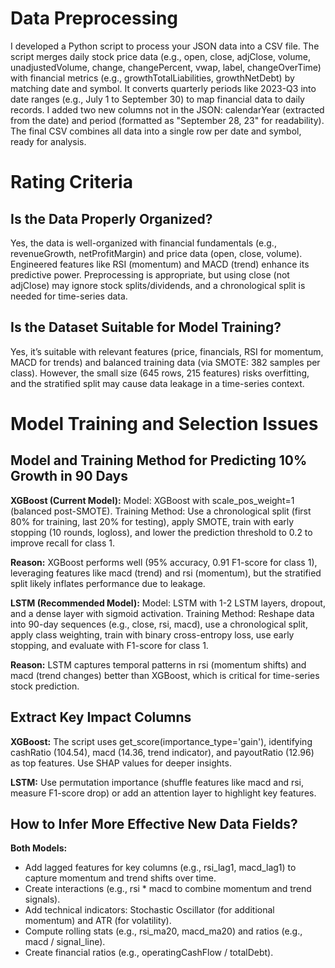 # Data Preprocessing 

I developed a Python script to process your JSON data into a CSV file. The script merges daily stock price data (e.g., open, close, adjClose, volume, unadjustedVolume, change, changePercent, vwap, label, changeOverTime) with financial metrics (e.g., growthTotalLiabilities, growthNetDebt) by matching date and symbol. It converts quarterly periods like 2023-Q3 into date ranges (e.g., July 1 to September 30) to map financial data to daily records. I added two new columns not in the JSON: calendarYear (extracted from the date) and period (formatted as "September 28, 23" for readability). The final CSV combines all data into a single row per date and symbol, ready for analysis.

# Rating Criteria

## Is the Data Properly Organized?
Yes, the data is well-organized with financial fundamentals (e.g., revenueGrowth, netProfitMargin) and price data (open, close, volume). Engineered features like RSI (momentum) and MACD (trend) enhance its predictive power. Preprocessing is appropriate, but using close (not adjClose) may ignore stock splits/dividends, and a chronological split is needed for time-series data.

## Is the Dataset Suitable for Model Training?
Yes, it’s suitable with relevant features (price, financials, RSI for momentum, MACD for trends) and balanced training data (via SMOTE: 382 samples per class). However, the small size (645 rows, 215 features) risks overfitting, and the stratified split may cause data leakage in a time-series context.

# Model Training and Selection Issues

## Model and Training Method for Predicting 10% Growth in 90 Days

**XGBoost (Current Model):** Model: XGBoost with scale_pos_weight=1 (balanced post-SMOTE).
Training Method: Use a chronological split (first 80% for training, last 20% for testing), apply SMOTE, train with early stopping (10 rounds, logloss), and lower the prediction threshold to 0.2 to improve recall for class 1.

**Reason:** XGBoost performs well (95% accuracy, 0.91 F1-score for class 1), leveraging features like macd (trend) and rsi (momentum), but the stratified split likely inflates performance due to leakage.

**LSTM (Recommended Model):** Model: LSTM with 1-2 LSTM layers, dropout, and a dense layer with sigmoid activation.
Training Method: Reshape data into 90-day sequences (e.g., close, rsi, macd), use a chronological split, apply class weighting, train with binary cross-entropy loss, use early stopping, and evaluate with F1-score for class 1.

**Reason:** LSTM captures temporal patterns in rsi (momentum shifts) and macd (trend changes) better than XGBoost, which is critical for time-series stock prediction.

## Extract Key Impact Columns

**XGBoost:** The script uses get_score(importance_type='gain'), identifying cashRatio (104.54), macd (14.36, trend indicator), and payoutRatio (12.96) as top features. Use SHAP values for deeper insights.

**LSTM:** Use permutation importance (shuffle features like macd and rsi, measure F1-score drop) or add an attention layer to highlight key features.

## How to Infer More Effective New Data Fields?

**Both Models:**
- Add lagged features for key columns (e.g., rsi_lag1, macd_lag1) to capture momentum and trend shifts over time.
- Create interactions (e.g., rsi * macd to combine momentum and trend signals).
- Add technical indicators: Stochastic Oscillator (for additional momentum) and ATR (for volatility).
- Compute rolling stats (e.g., rsi_ma20, macd_ma20) and ratios (e.g., macd / signal_line).
- Create financial ratios (e.g., operatingCashFlow / totalDebt).
